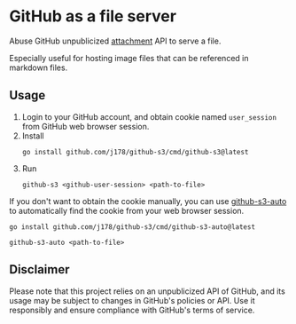 # GitHub as a file server 

Abuse GitHub unpublicized [attachment](https://docs.github.com/en/get-started/writing-on-github/working-with-advanced-formatting/attaching-files) API to serve a file.

Especially useful for hosting image files that can be referenced in markdown files.

## Usage

1. Login to your GitHub account, and obtain cookie named `user_session` from GitHub web browser session.
2. Install
    ```shell
    go install github.com/j178/github-s3/cmd/github-s3@latest
    ```
3. Run
    ```shell
    github-s3 <github-user-session> <path-to-file>
    ```

If you don't want to obtain the cookie manually, you can use [github-s3-auto](./cmd/github-s3-auto) to automatically find the cookie from your web browser session.

```shell
go install github.com/j178/github-s3/cmd/github-s3-auto@latest

github-s3-auto <path-to-file>
```

## Disclaimer

Please note that this project relies on an unpublicized API of GitHub, and its usage may be subject to changes in GitHub's policies or API. Use it responsibly and ensure compliance with GitHub's terms of service.
